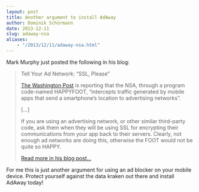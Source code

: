 ```yaml
---
layout: post
title: Another argument to install AdAway
author: Dominik Schürmann
date: 2013-12-11
slug: adaway-nsa
aliases:
    - "/2013/12/11/adaway-nsa.html"
---
```


Mark Murphy just posted the following in his blog:

> Tell Your Ad Network: “SSL, Please”
>
> [The Washington Post](http://www.washingtonpost.com/blogs/the-switch/wp/2013/12/10/new-documents-show-how-the-nsa-infers-relationships-based-on-mobile-location-data/) is reporting that the NSA, through a program code-named HAPPYFOOT, “intercepts traffic generated by mobile apps that send a smartphone’s location to advertising networks”.
>
> […]
>
> If you are using an advertising network, or other similar third-party code, ask them when they will be using SSL for encrypting their communications from your app back to their servers. Clearly, not enough ad networks are doing this, otherwise the FOOT would not be quite so HAPPY.
>
> [Read more in his blog post…](http://commonsware.com/blog/2013/12/11/tell-your-ad-network-ssl-please.html)

For me this is just another argument for using an ad blocker on your mobile device. Protect yourself against the data kraken out there and install AdAway today!
